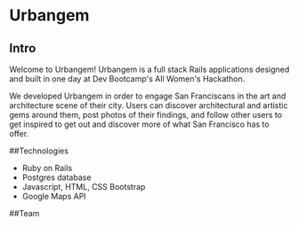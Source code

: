 # Urbangem

## Intro
Welcome to Urbangem! Urbangem is a full stack Rails applications designed and built in one day at Dev Bootcamp's All Women's Hackathon. 

We developed Urbangem in order to engage San Franciscans in the art and architecture scene of their city. Users can discover architectural and artistic gems around them, post photos of their findings, and follow other users to get inspired to get out and discover more of what San Francisco has to offer.

##Technologies
- Ruby on Rails
- Postgres database
- Javascript, HTML, CSS Bootstrap
- Google Maps API

##Team
